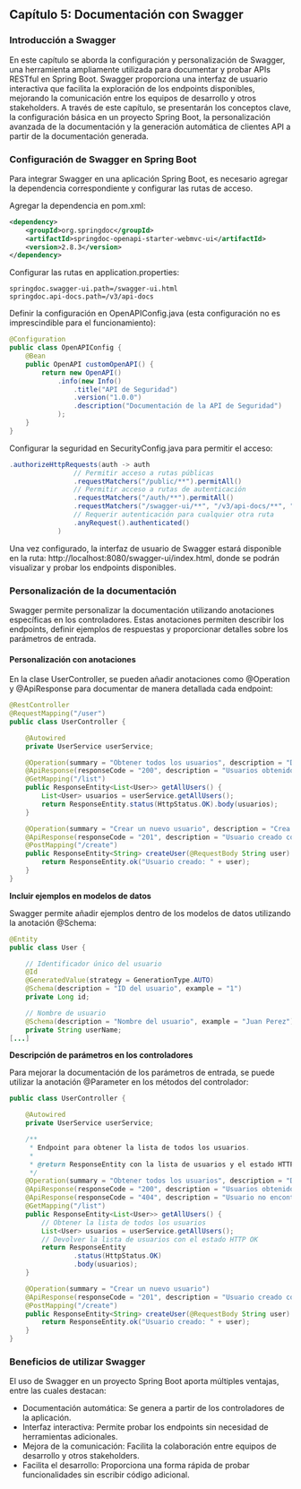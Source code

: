 ## Capítulo 5: Documentación con Swagger

### Introducción a Swagger

En este capítulo se aborda la configuración y personalización de Swagger, una herramienta ampliamente utilizada para documentar y probar APIs RESTful en Spring Boot. Swagger proporciona una interfaz de usuario interactiva que facilita la exploración de los endpoints disponibles, mejorando la comunicación entre los equipos de desarrollo y otros stakeholders. A través de este capítulo, se presentarán los conceptos clave, la configuración básica en un proyecto Spring Boot, la personalización avanzada de la documentación y la generación automática de clientes API a partir de la documentación generada.

### Configuración de Swagger en Spring Boot

Para integrar Swagger en una aplicación Spring Boot, es necesario agregar la dependencia correspondiente y configurar las rutas de acceso.

Agregar la dependencia en pom.xml:

```xml
<dependency>
    <groupId>org.springdoc</groupId>
    <artifactId>springdoc-openapi-starter-webmvc-ui</artifactId>
    <version>2.8.3</version>
</dependency>
```

Configurar las rutas en application.properties:

```properties
springdoc.swagger-ui.path=/swagger-ui.html
springdoc.api-docs.path=/v3/api-docs
```

Definir la configuración en OpenAPIConfig.java (esta configuración no es imprescindible para el funcionamiento):
```java
@Configuration
public class OpenAPIConfig {
    @Bean
    public OpenAPI customOpenAPI() {
        return new OpenAPI()
            .info(new Info()
                .title("API de Seguridad")
                .version("1.0.0")
                .description("Documentación de la API de Seguridad")
            );
    }
}
```
Configurar la seguridad en SecurityConfig.java para permitir el acceso:
```java
.authorizeHttpRequests(auth -> auth
                // Permitir acceso a rutas públicas
                .requestMatchers("/public/**").permitAll()
                // Permitir acceso a rutas de autenticación
                .requestMatchers("/auth/**").permitAll()
                .requestMatchers("/swagger-ui/**", "/v3/api-docs/**", "/swagger-resources/**", "/swagger-ui.html").permitAll()
                // Requerir autenticación para cualquier otra ruta
                .anyRequest().authenticated()
            )
```

Una vez configurado, la interfaz de usuario de Swagger estará disponible en la ruta: http://localhost:8080/swagger-ui/index.html, donde se podrán visualizar y probar los endpoints disponibles.

### Personalización de la documentación

Swagger permite personalizar la documentación utilizando anotaciones específicas en los controladores. Estas anotaciones permiten describir los endpoints, definir ejemplos de respuestas y proporcionar detalles sobre los parámetros de entrada.

#### Personalización con anotaciones

En la clase UserController, se pueden añadir anotaciones como @Operation y @ApiResponse para documentar de manera detallada cada endpoint:

```java
@RestController
@RequestMapping("/user")
public class UserController {

    @Autowired
    private UserService userService;

    @Operation(summary = "Obtener todos los usuarios", description = "Devuelve la lista de usuarios")
    @ApiResponse(responseCode = "200", description = "Usuarios obtenidos con éxito")
    @GetMapping("/list")
    public ResponseEntity<List<User>> getAllUsers() {
        List<User> usuarios = userService.getAllUsers();
        return ResponseEntity.status(HttpStatus.OK).body(usuarios);
    }

    @Operation(summary = "Crear un nuevo usuario", description = "Crea un nuevo usuario en el sistema")
    @ApiResponse(responseCode = "201", description = "Usuario creado con éxito")
    @PostMapping("/create")
    public ResponseEntity<String> createUser(@RequestBody String user) {
        return ResponseEntity.ok("Usuario creado: " + user);
    }
}
```

**Incluir ejemplos en modelos de datos**

Swagger permite añadir ejemplos dentro de los modelos de datos utilizando la anotación @Schema:

```java
@Entity
public class User {

    // Identificador único del usuario
    @Id
    @GeneratedValue(strategy = GenerationType.AUTO)
    @Schema(description = "ID del usuario", example = "1")
    private Long id;

    // Nombre de usuario
    @Schema(description = "Nombre del usuario", example = "Juan Perez")
    private String userName;
[...]
```

**Descripción de parámetros en los controladores**

Para mejorar la documentación de los parámetros de entrada, se puede utilizar la anotación @Parameter en los métodos del controlador:

```java
public class UserController {

    @Autowired
    private UserService userService;

    /**
     * Endpoint para obtener la lista de todos los usuarios.
     *
     * @return ResponseEntity con la lista de usuarios y el estado HTTP OK.
     */
    @Operation(summary = "Obtener todos los usuarios", description = "Devuelve una lista de usuarios registrados")
    @ApiResponse(responseCode = "200", description = "Usuarios obtenidos con éxito")
    @ApiResponse(responseCode = "404", description = "Usuario no encontrado")
    @GetMapping("/list")
    public ResponseEntity<List<User>> getAllUsers() {
        // Obtener la lista de todos los usuarios
        List<User> usuarios = userService.getAllUsers();
        // Devolver la lista de usuarios con el estado HTTP OK
        return ResponseEntity
                .status(HttpStatus.OK)
                .body(usuarios);
    }

    @Operation(summary = "Crear un nuevo usuario")
    @ApiResponse(responseCode = "201", description = "Usuario creado con éxito")
    @PostMapping("/create")
    public ResponseEntity<String> createUser(@RequestBody String user) {
        return ResponseEntity.ok("Usuario creado: " + user);
    }
}
```

### Beneficios de utilizar Swagger

El uso de Swagger en un proyecto Spring Boot aporta múltiples ventajas, entre las cuales destacan:

- Documentación automática: Se genera a partir de los controladores de la aplicación.
- Interfaz interactiva: Permite probar los endpoints sin necesidad de herramientas adicionales.
- Mejora de la comunicación: Facilita la colaboración entre equipos de desarrollo y otros stakeholders.
- Facilita el desarrollo: Proporciona una forma rápida de probar funcionalidades sin escribir código adicional.

